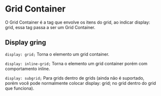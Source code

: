 # Grid Container

O Grid Container é a tag que envolve os itens do grid, ao indicar display: grid, essa tag passa a ser um Grid Container.

## Display gring

`display: grid;`
Torna o elemento um grid container.

`display: inline-grid;`
Torna o elemento um grid container porém com comportamento inline.

`display: subgrid;`
Para grids dentro de grids (ainda não é suportado, porém você pode normalmente colocar display: grid; no grid dentro do grid que funciona).